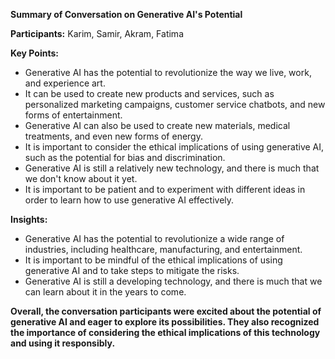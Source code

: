 **Summary of Conversation on Generative AI's Potential**

**Participants:** Karim, Samir, Akram, Fatima

**Key Points:**

* Generative AI has the potential to revolutionize the way we live, work, and experience art.
* It can be used to create new products and services, such as personalized marketing campaigns, customer service chatbots, and new forms of entertainment.
* Generative AI can also be used to create new materials, medical treatments, and even new forms of energy.
* It is important to consider the ethical implications of using generative AI, such as the potential for bias and discrimination.
* Generative AI is still a relatively new technology, and there is much that we don't know about it yet.
* It is important to be patient and to experiment with different ideas in order to learn how to use generative AI effectively.

**Insights:**

* Generative AI has the potential to revolutionize a wide range of industries, including healthcare, manufacturing, and entertainment.
* It is important to be mindful of the ethical implications of using generative AI and to take steps to mitigate the risks.
* Generative AI is still a developing technology, and there is much that we can learn about it in the years to come.

**Overall, the conversation participants were excited about the potential of generative AI and eager to explore its possibilities. They also recognized the importance of considering the ethical implications of this technology and using it responsibly.**